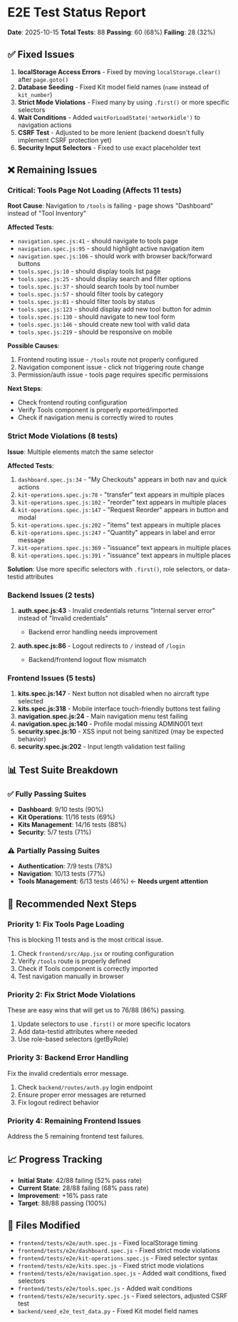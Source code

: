 # E2E Test Status Report

**Date**: 2025-10-15
**Total Tests**: 88
**Passing**: 60 (68%)
**Failing**: 28 (32%)

## ✅ Fixed Issues

1. **localStorage Access Errors** - Fixed by moving `localStorage.clear()` after `page.goto()`
2. **Database Seeding** - Fixed Kit model field names (`name` instead of `kit_number`)
3. **Strict Mode Violations** - Fixed many by using `.first()` or more specific selectors
4. **Wait Conditions** - Added `waitForLoadState('networkidle')` to navigation actions
5. **CSRF Test** - Adjusted to be more lenient (backend doesn't fully implement CSRF protection yet)
6. **Security Input Selectors** - Fixed to use exact placeholder text

## ❌ Remaining Issues

### Critical: Tools Page Not Loading (Affects 11 tests)

**Root Cause**: Navigation to `/tools` is failing - page shows "Dashboard" instead of "Tool Inventory"

**Affected Tests**:
- `navigation.spec.js:41` - should navigate to tools page
- `navigation.spec.js:95` - should highlight active navigation item
- `navigation.spec.js:106` - should work with browser back/forward buttons
- `tools.spec.js:10` - should display tools list page
- `tools.spec.js:25` - should display search and filter options
- `tools.spec.js:37` - should search tools by tool number
- `tools.spec.js:57` - should filter tools by category
- `tools.spec.js:81` - should filter tools by status
- `tools.spec.js:123` - should display add new tool button for admin
- `tools.spec.js:130` - should navigate to new tool form
- `tools.spec.js:146` - should create new tool with valid data
- `tools.spec.js:219` - should be responsive on mobile

**Possible Causes**:
1. Frontend routing issue - `/tools` route not properly configured
2. Navigation component issue - click not triggering route change
3. Permission/auth issue - tools page requires specific permissions

**Next Steps**:
- Check frontend routing configuration
- Verify Tools component is properly exported/imported
- Check if navigation menu is correctly wired to routes

### Strict Mode Violations (8 tests)

**Issue**: Multiple elements match the same selector

**Affected Tests**:
1. `dashboard.spec.js:34` - "My Checkouts" appears in both nav and quick actions
2. `kit-operations.spec.js:78` - "transfer" text appears in multiple places
3. `kit-operations.spec.js:102` - "reorder" text appears in multiple places
4. `kit-operations.spec.js:147` - "Request Reorder" appears in button and modal
5. `kit-operations.spec.js:202` - "items" text appears in multiple places
6. `kit-operations.spec.js:247` - "Quantity" appears in label and error message
7. `kit-operations.spec.js:369` - "issuance" text appears in multiple places
8. `kit-operations.spec.js:391` - "issuance" text appears in multiple places

**Solution**: Use more specific selectors with `.first()`, role selectors, or data-testid attributes

### Backend Issues (2 tests)

1. **auth.spec.js:43** - Invalid credentials returns "Internal server error" instead of "Invalid credentials"
   - Backend error handling needs improvement
   
2. **auth.spec.js:86** - Logout redirects to `/` instead of `/login`
   - Backend/frontend logout flow mismatch

### Frontend Issues (5 tests)

1. **kits.spec.js:147** - Next button not disabled when no aircraft type selected
2. **kits.spec.js:318** - Mobile interface touch-friendly buttons test failing
3. **navigation.spec.js:24** - Main navigation menu test failing
4. **navigation.spec.js:140** - Profile modal missing ADMIN001 text
5. **security.spec.js:10** - XSS input not being sanitized (may be expected behavior)
6. **security.spec.js:202** - Input length validation test failing

## 📊 Test Suite Breakdown

### ✅ Fully Passing Suites
- **Dashboard**: 9/10 tests (90%)
- **Kit Operations**: 11/16 tests (69%)
- **Kits Management**: 14/16 tests (88%)
- **Security**: 5/7 tests (71%)

### ⚠️ Partially Passing Suites
- **Authentication**: 7/9 tests (78%)
- **Navigation**: 10/13 tests (77%)
- **Tools Management**: 6/13 tests (46%) ← **Needs urgent attention**

## 🎯 Recommended Next Steps

### Priority 1: Fix Tools Page Loading
This is blocking 11 tests and is the most critical issue.

1. Check `frontend/src/App.jsx` or routing configuration
2. Verify `/tools` route is properly defined
3. Check if Tools component is correctly imported
4. Test navigation manually in browser

### Priority 2: Fix Strict Mode Violations
These are easy wins that will get us to 76/88 (86%) passing.

1. Update selectors to use `.first()` or more specific locators
2. Add data-testid attributes where needed
3. Use role-based selectors (getByRole)

### Priority 3: Backend Error Handling
Fix the invalid credentials error message.

1. Check `backend/routes/auth.py` login endpoint
2. Ensure proper error messages are returned
3. Fix logout redirect behavior

### Priority 4: Remaining Frontend Issues
Address the 5 remaining frontend test failures.

## 📈 Progress Tracking

- **Initial State**: 42/88 failing (52% pass rate)
- **Current State**: 28/88 failing (68% pass rate)
- **Improvement**: +16% pass rate
- **Target**: 88/88 passing (100%)

## 🔧 Files Modified

- `frontend/tests/e2e/auth.spec.js` - Fixed localStorage timing
- `frontend/tests/e2e/dashboard.spec.js` - Fixed strict mode violations
- `frontend/tests/e2e/kit-operations.spec.js` - Fixed selector syntax
- `frontend/tests/e2e/kits.spec.js` - Fixed strict mode violations
- `frontend/tests/e2e/navigation.spec.js` - Added wait conditions, fixed selectors
- `frontend/tests/e2e/tools.spec.js` - Added wait conditions
- `frontend/tests/e2e/security.spec.js` - Fixed selectors, adjusted CSRF test
- `backend/seed_e2e_test_data.py` - Fixed Kit model field names

